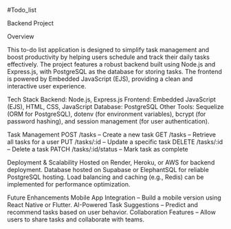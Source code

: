 #Todo_list 

Backend Project

Overview

This to-do list application is designed to simplify task management and boost productivity by helping users schedule and track their daily tasks effectively. The project features a robust backend built using Node.js and Express.js, with PostgreSQL as the database for storing tasks. The frontend is powered by Embedded JavaScript (EJS), providing a clean and interactive user experience.

Tech Stack
Backend: Node.js, Express.js
Frontend: Embedded JavaScript (EJS), HTML, CSS, JavaScript
Database: PostgreSQL
Other Tools: Sequelize (ORM for PostgreSQL), dotenv (for environment variables), bcrypt (for password hashing), and session management (for user authentication).

Task Management
POST /tasks – Create a new task
GET /tasks – Retrieve all tasks for a user
PUT /tasks/:id – Update a specific task
DELETE /tasks/:id – Delete a task
PATCH /tasks/:id/status – Mark task as complete

Deployment & Scalability
Hosted on Render, Heroku, or AWS for backend deployment.
Database hosted on Supabase or ElephantSQL for reliable PostgreSQL hosting.
Load balancing and caching (e.g., Redis) can be implemented for performance optimization.

Future Enhancements
Mobile App Integration – Build a mobile version using React Native or Flutter.
AI-Powered Task Suggestions – Predict and recommend tasks based on user behavior.
Collaboration Features – Allow users to share tasks and collaborate with teams.
